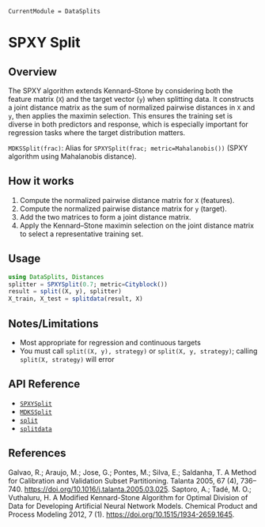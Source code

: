 ```@meta
CurrentModule = DataSplits
```

# SPXY Split

## Overview

The SPXY algorithm extends Kennard–Stone by considering both the feature matrix (`X`) and the target vector (`y`) when splitting data. It constructs a joint distance matrix as the sum of normalized pairwise distances in `X` and `y`, then applies the maximin selection. This ensures the training set is diverse in both predictors and response, which is especially important for regression tasks where the target distribution matters.

`MDKSSplit(frac)`: Alias for `SPXYSplit(frac; metric=Mahalanobis())` (SPXY algorithm using Mahalanobis distance).

## How it works

1. Compute the normalized pairwise distance matrix for `X` (features).
2. Compute the normalized pairwise distance matrix for `y` (target).
3. Add the two matrices to form a joint distance matrix.
4. Apply the Kennard–Stone maximin selection on the joint distance matrix to select a representative training set.

## Usage

```julia
using DataSplits, Distances
splitter = SPXYSplit(0.7; metric=Cityblock())
result = split((X, y), splitter)
X_train, X_test = splitdata(result, X)
```

## Notes/Limitations

- Most appropriate for regression and continuous targets
- You must call `split((X, y), strategy)` or `split(X, y, strategy)`; calling `split(X, strategy)` will error

## API Reference

- [`SPXYSplit`](@ref)
- [`MDKSSplit`](@ref)
- [`split`](@ref)
- [`splitdata`](@ref)

## References

Galvao, R.; Araujo, M.; Jose, G.; Pontes, M.; Silva, E.; Saldanha, T. A Method for Calibration and Validation Subset Partitioning. Talanta 2005, 67 (4), 736–740. <https://doi.org/10.1016/j.talanta.2005.03.025>.
Saptoro, A.; Tadé, M. O.; Vuthaluru, H. A Modified Kennard-Stone Algorithm for Optimal Division of Data for Developing Artificial Neural Network Models. Chemical Product and Process Modeling 2012, 7 (1). <https://doi.org/10.1515/1934-2659.1645>.
